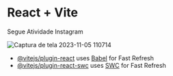 # React + Vite

Segue Atividade Instagram 

![Captura de tela 2023-11-05 110714](https://github.com/VictorGoncalves27/CLONE_INSTAGRAM/assets/142261805/c27dbf4f-d453-4bea-8067-50ddf2f554b2)


- [@vitejs/plugin-react](https://github.com/vitejs/vite-plugin-react/blob/main/packages/plugin-react/README.md) uses [Babel](https://babeljs.io/) for Fast Refresh
- [@vitejs/plugin-react-swc](https://github.com/vitejs/vite-plugin-react-swc) uses [SWC](https://swc.rs/) for Fast Refresh
